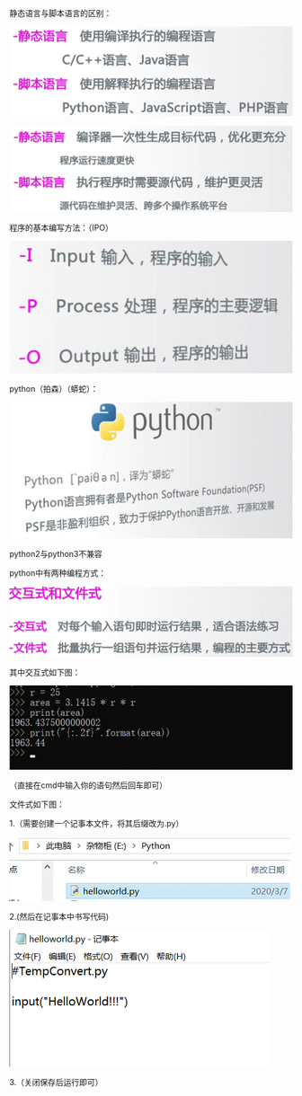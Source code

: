静态语言与脚本语言的区别：

![clipboard.png](Python%E8%AF%AD%E8%A8%80.assets/clip_image002.gif)

 

![clipboard.png](Python%E8%AF%AD%E8%A8%80.assets/clip_image004.gif)

 

程序的基本编写方法：（IPO）

 

![clipboard.png](Python%E8%AF%AD%E8%A8%80.assets/clip_image006.gif)

 



python（拍森）（蟒蛇）：

![clipboard.png](Python%E8%AF%AD%E8%A8%80.assets/clip_image008.gif)

 

python2与python3不兼容



python中有两种编程方式：

![clipboard.png](Python%E8%AF%AD%E8%A8%80.assets/clip_image010.gif)

 

 

其中交互式如下图：

![clipboard.png](Python%E8%AF%AD%E8%A8%80.assets/clip_image012.gif)

（直接在cmd中输入你的语句然后回车即可）

 

文件式如下图：



1.（需要创建一个记事本文件，将其后缀改为.py）

![clipboard.png](Python%E8%AF%AD%E8%A8%80.assets/clip_image014.gif)

 

2.(然后在记事本中书写代码)

![clipboard.png](Python%E8%AF%AD%E8%A8%80.assets/clip_image016.gif)

3.（关闭保存后运行即可）



